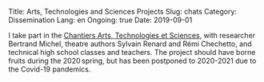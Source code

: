 Title:  Arts, Technologies and Sciences Projects
Slug: chats
Category: Dissemination
Lang: en
Ongoing: true
Date: 2019-09-01

I take part in the 
[Chantiers Arts, Technologies et Sciences](https://www.athenor.com/residences-projets-de-territoire-creations/2019-2020/musique-et-mathematiques),
with researcher Bertrand Michel, theatre authors Sylvain Renard and Rémi Chechetto, and technical high school classes and teachers.
The project should have borne fruits during the 2020 spring, but has been postponed to 2020-2021 due to the Covid-19 pandemics. 